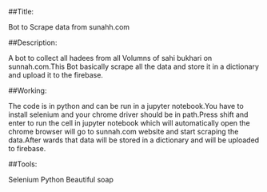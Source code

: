 ##Title:

Bot to Scrape data from sunahh.com



##Description:

A bot to collect all hadees from all Volumns of sahi bukhari on sunnah.com.This Bot basically scrape all the data and store it in a dictionary and upload it to the firebase.

##Working:

The code is in python and can be run in a jupyter notebook.You have to install selenium and your chrome driver should be in path.Press shift and enter to run the cell in jupyter notebook which will automatically open the chrome browser will go to sunnah.com website and start scraping the data.After wards that data will be stored in a dictionary and will be uploaded to firebase.

##Tools:

Selenium
Python
Beautiful soap





